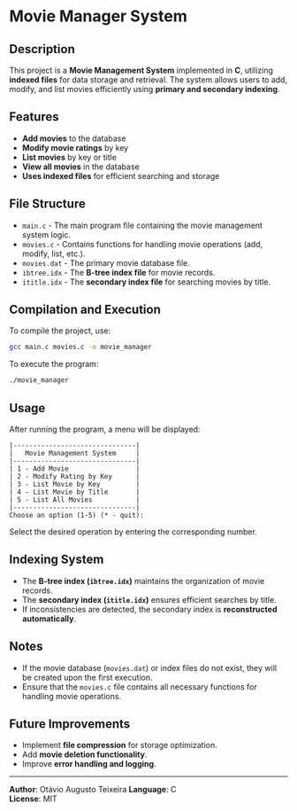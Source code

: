 # Movie Manager System

## Description
This project is a **Movie Management System** implemented in **C**, utilizing **indexed files** for data storage and retrieval. The system allows users to add, modify, and list movies efficiently using **primary and secondary indexing**.

## Features
- **Add movies** to the database
- **Modify movie ratings** by key
- **List movies** by key or title
- **View all movies** in the database
- **Uses indexed files** for efficient searching and storage

## File Structure
- `main.c` - The main program file containing the movie management system logic.
- `movies.c` - Contains functions for handling movie operations (add, modify, list, etc.).
- `movies.dat` - The primary movie database file.
- `ibtree.idx` - The **B-tree index file** for movie records.
- `ititle.idx` - The **secondary index file** for searching movies by title.

## Compilation and Execution
To compile the project, use:

```sh
gcc main.c movies.c -o movie_manager
```

To execute the program:

```sh
./movie_manager
```

## Usage
After running the program, a menu will be displayed:

```
|-------------------------------|
|   Movie Management System     |
|-------------------------------|
| 1 - Add Movie                 |
| 2 - Modify Rating by Key      |
| 3 - List Movie by Key         |
| 4 - List Movie by Title       |
| 5 - List All Movies           |
|-------------------------------|
Choose an option (1-5) (* - quit):
```

Select the desired operation by entering the corresponding number.

## Indexing System
- The **B-tree index (`ibtree.idx`)** maintains the organization of movie records.
- The **secondary index (`ititle.idx`)** ensures efficient searches by title.
- If inconsistencies are detected, the secondary index is **reconstructed automatically**.

## Notes
- If the movie database (`movies.dat`) or index files do not exist, they will be created upon the first execution.
- Ensure that the `movies.c` file contains all necessary functions for handling movie operations.

## Future Improvements
- Implement **file compression** for storage optimization.
- Add **movie deletion functionality**.
- Improve **error handling and logging**.

---
**Author**: Otávio Augusto Teixeira
**Language**: C  
**License**: MIT  

